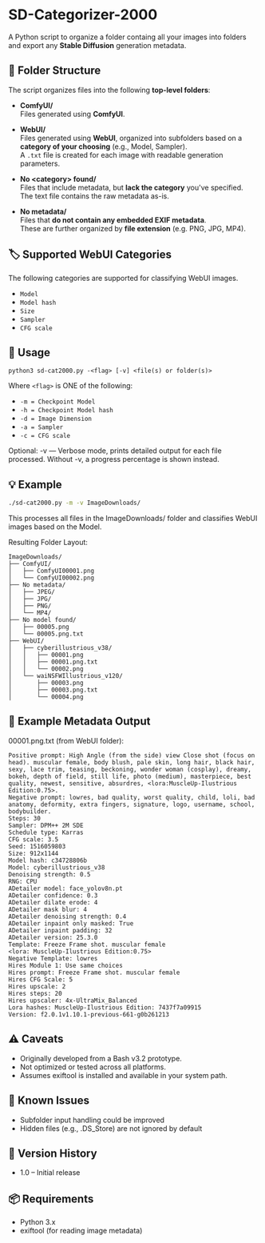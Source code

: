 # SD-Categorizer-2000

A Python script to organize a folder containg all your images into folders and export any **Stable Diffusion** generation metadata.

## 📁 Folder Structure

The script organizes files into the following **top-level folders**:

- **ComfyUI/**  
  Files generated using **ComfyUI**.

- **WebUI/**  
  Files generated using **WebUI**, organized into subfolders based on a **category of your choosing** (e.g., Model, Sampler).  
  A `.txt` file is created for each image with readable generation parameters.

- **No \<category\> found/**  
  Files that include metadata, but **lack the category** you've specified.  
  The text file contains the raw metadata as-is.

- **No metadata/**  
  Files that **do not contain any embedded EXIF metadata**.  
  These are further organized by **file extension** (e.g. PNG, JPG, MP4).

## 🏷 Supported WebUI Categories

The following categories are supported for classifying WebUI images.  

- `Model`
- `Model hash`
- `Size`
- `Sampler`
- `CFG scale`

## 🧰 Usage

```
python3 sd-cat2000.py -<flag> [-v] <file(s) or folder(s)>
```

Where `<flag>` is ONE of the following:
- `-m = Checkpoint Model`
- `-h = Checkpoint Model hash`
- `-d = Image Dimension`
- `-a = Sampler`
- `-c = CFG scale`

Optional:
-v — Verbose mode, prints detailed output for each file processed.
Without -v, a progress percentage is shown instead.


## 💡 Example

```bash
./sd-cat2000.py -m -v ImageDownloads/
```
This processes all files in the ImageDownloads/ folder and classifies WebUI images based on the Model.

Resulting Folder Layout:

```
ImageDownloads/
├── ComfyUI/
│   ├── ComfyUI00001.png
│   └── ComfyUI00002.png
├── No metadata/
│   ├── JPEG/
│   ├── JPG/
│   ├── PNG/
│   └── MP4/
├── No model found/
│   ├── 00005.png
│   └── 00005.png.txt
├── WebUI/
│   ├── cyberillustrious_v38/
│   │   ├── 00001.png
│   │   ├── 00001.png.txt
│   │   └── 00002.png
│   └── waiNSFWIllustrious_v120/
│       ├── 00003.png
│       ├── 00003.png.txt
│       └── 00004.png
```

## 📝 Example Metadata Output

00001.png.txt (from WebUI folder):
```
Positive prompt: High Angle (from the side) view Close shot (focus on head). muscular female, body blush, pale skin, long hair, black hair, sexy, lace trim, teasing, beckoning, wonder woman (cosplay), dreamy, bokeh, depth of field, still life, photo (medium), masterpiece, best quality, newest, sensitive, absurdres, <lora:MuscleUp-Ilustrious Edition:0.75>.
Negative prompt: lowres, bad quality, worst quality, child, loli, bad anatomy, deformity, extra fingers, signature, logo, username, school, bodybuilder.
Steps: 30
Sampler: DPM++ 2M SDE
Schedule type: Karras
CFG scale: 3.5
Seed: 1516059803
Size: 912x1144
Model hash: c34728806b
Model: cyberillustrious_v38
Denoising strength: 0.5
RNG: CPU
ADetailer model: face_yolov8n.pt
ADetailer confidence: 0.3
ADetailer dilate erode: 4
ADetailer mask blur: 4
ADetailer denoising strength: 0.4
ADetailer inpaint only masked: True
ADetailer inpaint padding: 32
ADetailer version: 25.3.0
Template: Freeze Frame shot. muscular female
<lora: MuscleUp-Ilustrious Edition:0.75>
Negative Template: lowres
Hires Module 1: Use same choices
Hires prompt: Freeze Frame shot. muscular female
Hires CFG Scale: 5
Hires upscale: 2
Hires steps: 20
Hires upscaler: 4x-UltraMix_Balanced
Lora hashes: MuscleUp-Ilustrious Edition: 7437f7a09915
Version: f2.0.1v1.10.1-previous-661-g0b261213
```

## ⚠️ Caveats

- Originally developed from a Bash v3.2 prototype.
- Not optimized or tested across all platforms.
- Assumes exiftool is installed and available in your system path.

## 🐞 Known Issues

- Subfolder input handling could be improved
- Hidden files (e.g., .DS_Store) are not ignored by default

## 📜 Version History

- 1.0 – Initial release

## 📦 Requirements

- Python 3.x
- exiftool (for reading image metadata)

